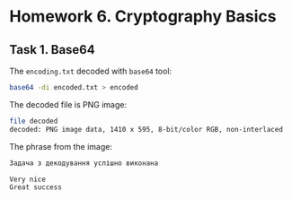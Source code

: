 # Homework 6. Cryptography Basics

## Task 1. Base64

The `encoding.txt` decoded with `base64` tool:

```bash
base64 -di encoded.txt > encoded
```

The decoded file is PNG image:

```bash
file decoded
decoded: PNG image data, 1410 x 595, 8-bit/color RGB, non-interlaced
```

The phrase from the image:

```txt
Задача з декодування успішно виконана

Very nice
Great success
```
